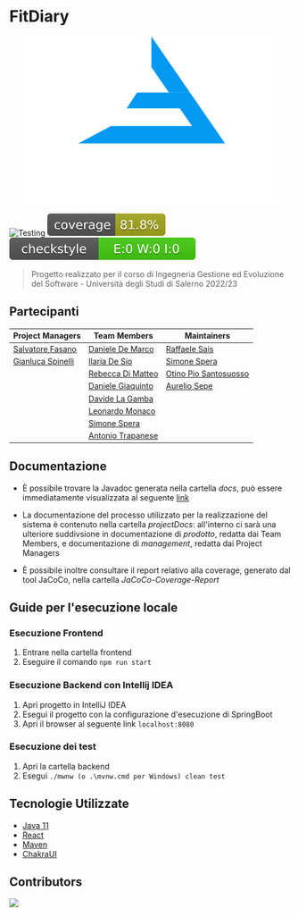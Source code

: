 # FitDiary

<p align="center">
<img alt="FitDiary Logo" width="460" height="300" src=".github/Asset 2.svg">
</p>

![Testing](https://github.com/fasanosalvatore/FitDiary/actions/workflows/test.yml/badge.svg)
![Branch Coverage](.github/badges/branches.svg)
![Checkstyle](.github/badges/checkstyle-result.svg)

> Progetto realizzato per il corso di Ingegneria Gestione ed Evoluzione del Software - Università degli Studi di Salerno 2022/23

## Partecipanti

| Project Managers                                         | Team Members                                            | Maintainers                                       |
|----------------------------------------------------------|---------------------------------------------------------|---------------------------------------------------|
| [Salvatore Fasano](https://github.com/fasanosalvatore)   | [Daniele De Marco](https://github.com/dany98sa)         | [Raffaele Sais](https://github.com/DrLele08)      |
| [Gianluca Spinelli](https://github.com/GianlucaSpinelli) | [Ilaria De Sio](https://github.com/iladesio)            | [Simone Spera](https://github.com/Everysimo)      |
|                                                          | [Rebecca Di Matteo](https://github.com/rebeccadimatteo) | [Otino Pio Santosuosso](https://github.com/Pio57) |
|                                                          | [Daniele Giaquinto](https://github.com/exSnake)         | [Aurelio Sepe](https://github.com/AurySepe)       |
|                                                          | [Davide La Gamba](https://github.com/davide-lagamba)    |
|                                                          | [Leonardo Monaco](https://github.com/lnrdmnc)           |
|                                                          | [Simone Spera](https://github.com/Everysimo)            |
|                                                          | [Antonio Trapanese](https://github.com/MastAntonio)     |

## Documentazione

* È possibile trovare la Javadoc generata nella cartella *docs*, può essere immediatamente visualizzata al seguente [link](https://fasanosalvatore.github.io/FitDiary/)

* La documentazione del processo utilizzato per la realizzazione del sistema è contenuto nella cartella *projectDocs*: all'interno ci sarà una ulteriore suddivsione in documentazione di *prodotto*, redatta dai Team Members, e documentazione di *management*, redatta dai Project Managers

* È possibile inoltre consultare il report relativo alla coverage, generato dal tool JaCoCo, nella cartella *JaCoCo-Coverage-Report*

## Guide per l'esecuzione locale

### Esecuzione Frontend

1. Entrare nella cartella frontend
2. Eseguire il comando `npm run start`

### Esecuzione Backend con Intellij IDEA

1. Apri progetto in IntelliJ IDEA
2. Esegui il progetto con la configurazione d'esecuzione di SpringBoot
3. Apri il browser al seguente link `localhost:8080`

### Esecuzione dei test

1. Apri la cartella backend
2. Esegui `./mwnw (o .\mvnw.cmd per Windows) clean test`

## Tecnologie Utilizzate

* [Java 11](https://jdk.java.net/11/)
* [React](https://it.reactjs.org/)
* [Maven](https://maven.apache.org/)
* [ChakraUI](https://chakra-ui.com/)

## Contributors

<a href="https://github.com/fasanosalvatore/FitDiary/graphs/contributors">
  <img src="https://contrib.rocks/image?repo=fasanosalvatore/FitDiary" />
</a>
